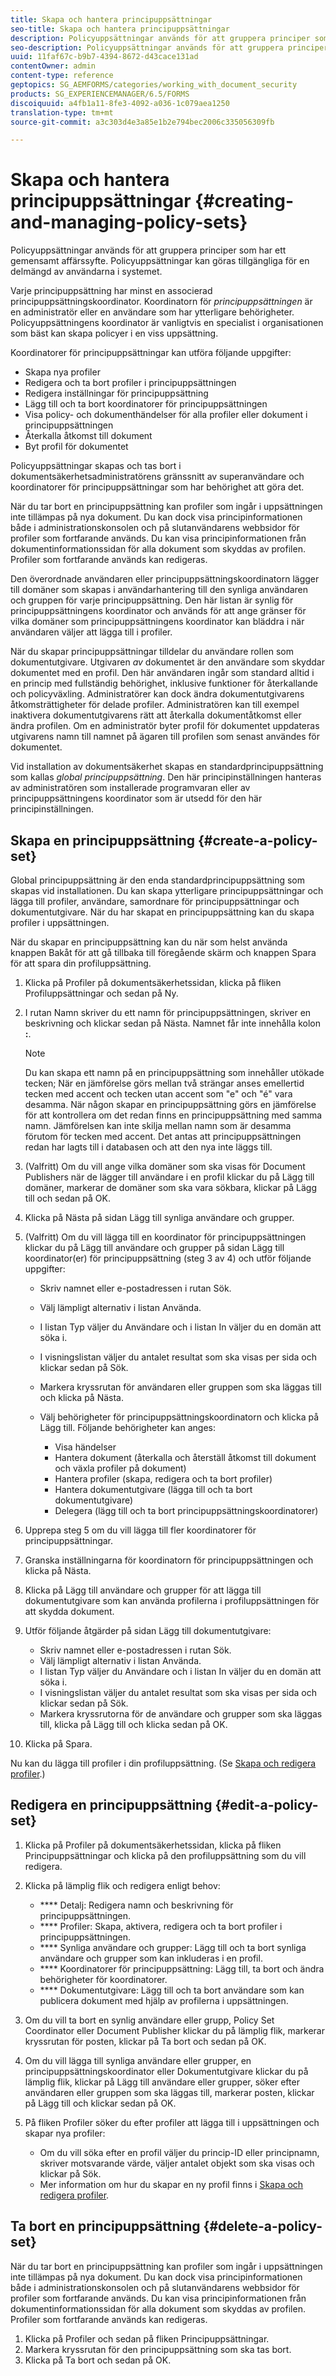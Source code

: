 ```yaml
---
title: Skapa och hantera principuppsättningar
seo-title: Skapa och hantera principuppsättningar
description: Policyuppsättningar används för att gruppera principer som har ett gemensamt affärssyfte. Du kan skapa, redigera och ta bort profiler i en principuppsättning.
seo-description: Policyuppsättningar används för att gruppera principer som har ett gemensamt affärssyfte. Du kan skapa, redigera och ta bort profiler i en principuppsättning.
uuid: 11faf67c-b9b7-4394-8672-d43cace131ad
contentOwner: admin
content-type: reference
geptopics: SG_AEMFORMS/categories/working_with_document_security
products: SG_EXPERIENCEMANAGER/6.5/FORMS
discoiquuid: a4fb1a11-8fe3-4092-a036-1c079aea1250
translation-type: tm+mt
source-git-commit: a3c303d4e3a85e1b2e794bec2006c335056309fb

---
```



# Skapa och hantera principuppsättningar {#creating-and-managing-policy-sets}

Policyuppsättningar används för att gruppera principer som har ett gemensamt affärssyfte. Policyuppsättningar kan göras tillgängliga för en delmängd av användarna i systemet.

Varje principuppsättning har minst en associerad principuppsättningskoordinator. Koordinatorn för *principuppsättningen* är en administratör eller en användare som har ytterligare behörigheter. Policyuppsättningens koordinator är vanligtvis en specialist i organisationen som bäst kan skapa policyer i en viss uppsättning.

Koordinatorer för principuppsättningar kan utföra följande uppgifter:

* Skapa nya profiler
* Redigera och ta bort profiler i principuppsättningen
* Redigera inställningar för principuppsättning
* Lägg till och ta bort koordinatorer för principuppsättningen
* Visa policy- och dokumenthändelser för alla profiler eller dokument i principuppsättningen
* Återkalla åtkomst till dokument
* Byt profil för dokumentet

Policyuppsättningar skapas och tas bort i dokumentsäkerhetsadministratörens gränssnitt av superanvändare och koordinatorer för principuppsättningar som har behörighet att göra det.

När du tar bort en principuppsättning kan profiler som ingår i uppsättningen inte tillämpas på nya dokument. Du kan dock visa principinformationen både i administrationskonsolen och på slutanvändarens webbsidor för profiler som fortfarande används. Du kan visa principinformationen från dokumentinformationssidan för alla dokument som skyddas av profilen. Profiler som fortfarande används kan redigeras.

Den överordnade användaren eller principuppsättningskoordinatorn lägger till domäner som skapas i användarhantering till den synliga användaren och gruppen för varje principuppsättning. Den här listan är synlig för principuppsättningens koordinator och används för att ange gränser för vilka domäner som principuppsättningens koordinator kan bläddra i när användaren väljer att lägga till i profiler.

 När du skapar principuppsättningar tilldelar du användare rollen som dokumentutgivare. Utgivaren *av* dokumentet är den användare som skyddar dokumentet med en profil. Den här användaren ingår som standard alltid i en princip med fullständig behörighet, inklusive funktioner för återkallande och policyväxling. Administratörer kan dock ändra dokumentutgivarens åtkomsträttigheter för delade profiler. Administratören kan till exempel inaktivera dokumentutgivarens rätt att återkalla dokumentåtkomst eller ändra profilen. Om en administratör byter profil för dokumentet uppdateras utgivarens namn till namnet på ägaren till profilen som senast användes för dokumentet.

Vid installation av dokumentsäkerhet skapas en standardprincipuppsättning som kallas *global principuppsättning*. Den här principinställningen hanteras av administratören som installerade programvaran eller av principuppsättningens koordinator som är utsedd för den här principinställningen.

## Skapa en principuppsättning {#create-a-policy-set}

Global principuppsättning är den enda standardprincipuppsättning som skapas vid installationen. Du kan skapa ytterligare principuppsättningar och lägga till profiler, användare, samordnare för principuppsättningar och dokumentutgivare. När du har skapat en principuppsättning kan du skapa profiler i uppsättningen.

När du skapar en principuppsättning kan du när som helst använda knappen Bakåt för att gå tillbaka till föregående skärm och knappen Spara för att spara din profiluppsättning.

1. Klicka på Profiler på dokumentsäkerhetssidan, klicka på fliken Profiluppsättningar och sedan på Ny.
1. I rutan Namn skriver du ett namn för principuppsättningen, skriver en beskrivning och klickar sedan på Nästa. Namnet får inte innehålla kolon **:**.

   >[!NOTE]
   >
   >Du kan skapa ett namn på en principuppsättning som innehåller utökade tecken; När en jämförelse görs mellan två strängar anses emellertid tecken med accent och tecken utan accent som &quot;e&quot; och &quot;é&quot; vara desamma. När någon skapar en principuppsättning görs en jämförelse för att kontrollera om det redan finns en principuppsättning med samma namn. Jämförelsen kan inte skilja mellan namn som är desamma förutom för tecken med accent. Det antas att principuppsättningen redan har lagts till i databasen och att den nya inte läggs till.

1. (Valfritt) Om du vill ange vilka domäner som ska visas för Document Publishers när de lägger till användare i en profil klickar du på Lägg till domäner, markerar de domäner som ska vara sökbara, klickar på Lägg till och sedan på OK.
1. Klicka på Nästa på sidan Lägg till synliga användare och grupper.
1. (Valfritt) Om du vill lägga till en koordinator för principuppsättningen klickar du på Lägg till användare och grupper på sidan Lägg till koordinator(er) för principuppsättning (steg 3 av 4) och utför följande uppgifter:

   * Skriv namnet eller e-postadressen i rutan Sök.
   * Välj lämpligt alternativ i listan Använda.
   * I listan Typ väljer du Användare och i listan In väljer du en domän att söka i.
   * I visningslistan väljer du antalet resultat som ska visas per sida och klickar sedan på Sök.
   * Markera kryssrutan för användaren eller gruppen som ska läggas till och klicka på Nästa.
   * Välj behörigheter för principuppsättningskoordinatorn och klicka på Lägg till. Följande behörigheter kan anges:

      * Visa händelser
      * Hantera dokument (återkalla och återställ åtkomst till dokument och växla profiler på dokument)
      * Hantera profiler (skapa, redigera och ta bort profiler)
      * Hantera dokumentutgivare (lägga till och ta bort dokumentutgivare)
      * Delegera (lägg till och ta bort principuppsättningskoordinatorer)

1. Upprepa steg 5 om du vill lägga till fler koordinatorer för principuppsättningar.
1. Granska inställningarna för koordinatorn för principuppsättningen och klicka på Nästa.
1. Klicka på Lägg till användare och grupper för att lägga till dokumentutgivare som kan använda profilerna i profiluppsättningen för att skydda dokument.
1. Utför följande åtgärder på sidan Lägg till dokumentutgivare:

   * Skriv namnet eller e-postadressen i rutan Sök.
   * Välj lämpligt alternativ i listan Använda.
   * I listan Typ väljer du Användare och i listan In väljer du en domän att söka i.
   * I visningslistan väljer du antalet resultat som ska visas per sida och klickar sedan på Sök.
   * Markera kryssrutorna för de användare och grupper som ska läggas till, klicka på Lägg till och klicka sedan på OK.

1. Klicka på Spara.

Nu kan du lägga till profiler i din profiluppsättning. (Se [Skapa och redigera profiler](/help/forms/using/admin-help/creating-policies.md#creating-and-editing-policies).)

## Redigera en principuppsättning {#edit-a-policy-set}

1. Klicka på Profiler på dokumentsäkerhetssidan, klicka på fliken Principuppsättningar och klicka på den profiluppsättning som du vill redigera.
1. Klicka på lämplig flik och redigera enligt behov:

   * **** Detalj: Redigera namn och beskrivning för principuppsättningen.
   * **** Profiler: Skapa, aktivera, redigera och ta bort profiler i principuppsättningen.
   * **** Synliga användare och grupper: Lägg till och ta bort synliga användare och grupper som kan inkluderas i en profil.
   * **** Koordinatorer för principuppsättning: Lägg till, ta bort och ändra behörigheter för koordinatorer.
   * **** Dokumentutgivare: Lägg till och ta bort användare som kan publicera dokument med hjälp av profilerna i uppsättningen.

1. Om du vill ta bort en synlig användare eller grupp, Policy Set Coordinator eller Document Publisher klickar du på lämplig flik, markerar kryssrutan för posten, klickar på Ta bort och sedan på OK.
1. Om du vill lägga till synliga användare eller grupper, en principuppsättningskoordinator eller Dokumentutgivare klickar du på lämplig flik, klickar på Lägg till användare eller grupper, söker efter användaren eller gruppen som ska läggas till, markerar posten, klickar på Lägg till och klickar sedan på OK.
1. På fliken Profiler söker du efter profiler att lägga till i uppsättningen och skapar nya profiler:

   * Om du vill söka efter en profil väljer du princip-ID eller principnamn, skriver motsvarande värde, väljer antalet objekt som ska visas och klickar på Sök.
   * Mer information om hur du skapar en ny profil finns i [Skapa och redigera profiler](/help/forms/using/admin-help/creating-policies.md#creating-and-editing-policies).

## Ta bort en principuppsättning {#delete-a-policy-set}

När du tar bort en principuppsättning kan profiler som ingår i uppsättningen inte tillämpas på nya dokument. Du kan dock visa principinformationen både i administrationskonsolen och på slutanvändarens webbsidor för profiler som fortfarande används. Du kan visa principinformationen från dokumentinformationssidan för alla dokument som skyddas av profilen. Profiler som fortfarande används kan redigeras.

1. Klicka på Profiler och sedan på fliken Principuppsättningar.
1. Markera kryssrutan för den principuppsättning som ska tas bort.
1. Klicka på Ta bort och sedan på OK.

